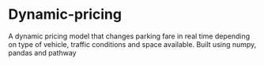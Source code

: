# Dynamic-pricing
A dynamic pricing model that changes parking fare in real time depending on type of vehicle, traffic conditions and space available. Built using numpy, pandas and pathway
